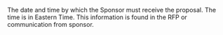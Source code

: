 The date and time by which the Sponsor must receive the proposal. The time is in Eastern Time. This information is found in the RFP or communication from sponsor.

